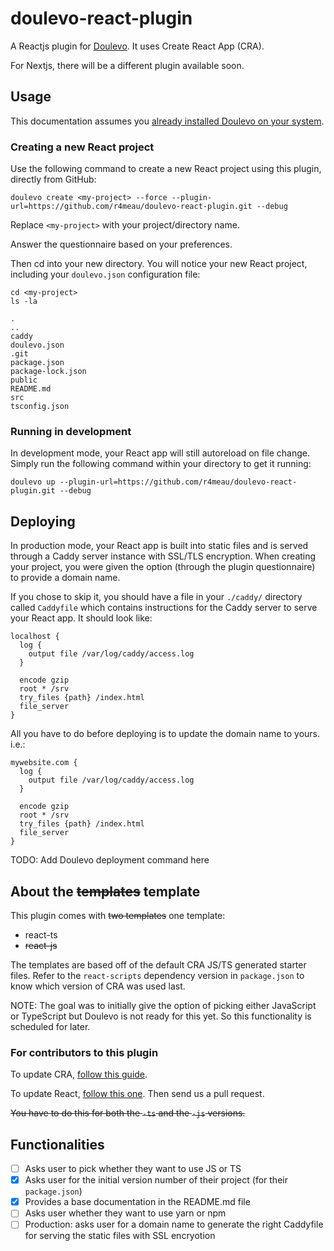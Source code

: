# doulevo-react-plugin

A Reactjs plugin for [Doulevo](https://github.com/doulevo/doulevo). It uses Create React App (CRA).

For Nextjs, there will be a different plugin available soon.
## Usage

This documentation assumes you [already installed Doulevo on your system](https://github.com/doulevo/doulevo/#readme).

### Creating a new React project

Use the following command to create a new React project using this plugin, directly from GitHub:
```
doulevo create <my-project> --force --plugin-url=https://github.com/r4meau/doulevo-react-plugin.git --debug
```

Replace `<my-project>` with your project/directory name.

Answer the questionnaire based on your preferences.

Then cd into your new directory. You will notice your new React project, including your `doulevo.json` configuration file:
```
cd <my-project>
ls -la
```

```
.
..
caddy
doulevo.json
.git
package.json
package-lock.json
public
README.md
src
tsconfig.json
```

### Running in development

In development mode, your React app will still autoreload on file change. Simply run the following command within your directory to get it running:

```
doulevo up --plugin-url=https://github.com/r4meau/doulevo-react-plugin.git --debug
```

## Deploying

In production mode, your React app is built into static files and is served through a Caddy server instance with SSL/TLS encryption. When creating your project, you were given the option (through the plugin questionnaire) to provide a domain name.

If you chose to skip it, you should have a file in your `./caddy/` directory called `Caddyfile` which contains instructions for the Caddy server to serve your React app. It should look like:

```
localhost {
  log {
    output file /var/log/caddy/access.log
  }

  encode gzip
  root * /srv
  try_files {path} /index.html
  file_server
}
```

All you have to do before deploying is to update the domain name to yours. i.e.:

```
mywebsite.com {
  log {
    output file /var/log/caddy/access.log
  }

  encode gzip
  root * /srv
  try_files {path} /index.html
  file_server
}
```

TODO: Add Doulevo deployment command here

## About the ~~templates~~ template

This plugin comes with ~~two templates~~ one template:

- react-ts
- ~~react-js~~

The templates are based off of the default CRA JS/TS generated starter files. Refer to the `react-scripts` dependency version in `package.json` to know which version of CRA was used last.

NOTE: The goal was to initially give the option of picking either JavaScript or TypeScript but Doulevo is not ready for this yet. So this functionality is scheduled for later.

### For contributors to this plugin

To update CRA, [follow this guide](https://create-react-app.dev/docs/updating-to-new-releases).

To update React, [follow this one](https://stackoverflow.com/a/49829751/927559). Then send us a pull request.

~~You have to do this for both the `-ts` and the `-js` versions.~~

## Functionalities

- [ ] Asks user to pick whether they want to use JS or TS
- [x] Asks user for the initial version number of their project (for their `package.json`)
- [x] Provides a base documentation in the README.md file
- [ ] Asks user whether they want to use yarn or npm
- [ ] Production: asks user for a domain name to generate the right Caddyfile for serving the static files with SSL encryotion
